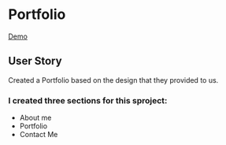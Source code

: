 # Portfolio

[Demo](https://moelak.github.io/portfolio/)

## User Story 
Created a Portfolio based on the design that they provided to us.

### I created three sections for this sproject:

* About me
* Portfolio
* Contact Me


